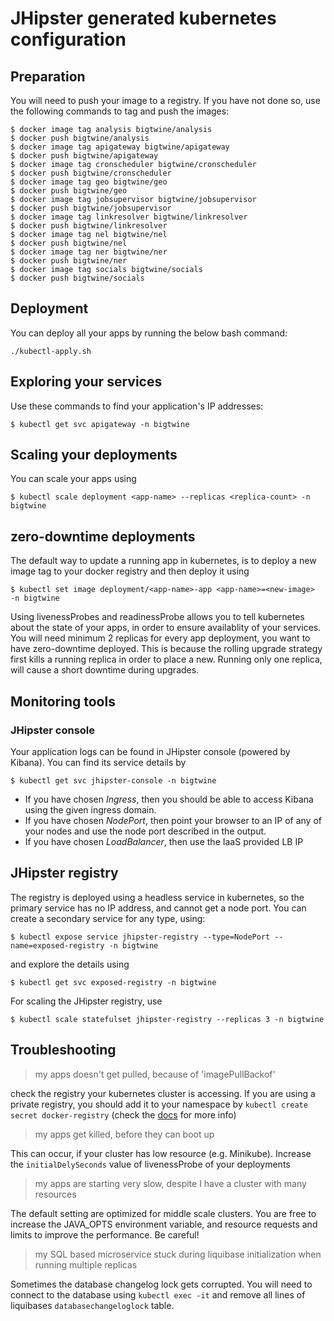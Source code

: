 # JHipster generated kubernetes configuration

## Preparation

You will need to push your image to a registry. If you have not done so, use the following commands to tag and push the images:

```
$ docker image tag analysis bigtwine/analysis
$ docker push bigtwine/analysis
$ docker image tag apigateway bigtwine/apigateway
$ docker push bigtwine/apigateway
$ docker image tag cronscheduler bigtwine/cronscheduler
$ docker push bigtwine/cronscheduler
$ docker image tag geo bigtwine/geo
$ docker push bigtwine/geo
$ docker image tag jobsupervisor bigtwine/jobsupervisor
$ docker push bigtwine/jobsupervisor
$ docker image tag linkresolver bigtwine/linkresolver
$ docker push bigtwine/linkresolver
$ docker image tag nel bigtwine/nel
$ docker push bigtwine/nel
$ docker image tag ner bigtwine/ner
$ docker push bigtwine/ner
$ docker image tag socials bigtwine/socials
$ docker push bigtwine/socials
```

## Deployment

You can deploy all your apps by running the below bash command:

```
./kubectl-apply.sh
```

## Exploring your services


Use these commands to find your application's IP addresses:

```
$ kubectl get svc apigateway -n bigtwine
```

## Scaling your deployments

You can scale your apps using

```
$ kubectl scale deployment <app-name> --replicas <replica-count> -n bigtwine
```

## zero-downtime deployments

The default way to update a running app in kubernetes, is to deploy a new image tag to your docker registry and then deploy it using

```
$ kubectl set image deployment/<app-name>-app <app-name>=<new-image>  -n bigtwine
```

Using livenessProbes and readinessProbe allows you to tell kubernetes about the state of your apps, in order to ensure availablity of your services. You will need minimum 2 replicas for every app deployment, you want to have zero-downtime deployed. This is because the rolling upgrade strategy first kills a running replica in order to place a new. Running only one replica, will cause a short downtime during upgrades.

## Monitoring tools

### JHipster console

Your application logs can be found in JHipster console (powered by Kibana). You can find its service details by
```
$ kubectl get svc jhipster-console -n bigtwine
```

* If you have chosen *Ingress*, then you should be able to access Kibana using the given ingress domain.
* If you have chosen *NodePort*, then point your browser to an IP of any of your nodes and use the node port described in the output.
* If you have chosen *LoadBalancer*, then use the IaaS provided LB IP

## JHipster registry

The registry is deployed using a headless service in kubernetes, so the primary service has no IP address, and cannot get a node port. You can create a secondary service for any type, using:

```
$ kubectl expose service jhipster-registry --type=NodePort --name=exposed-registry -n bigtwine
```

and explore the details using

```
$ kubectl get svc exposed-registry -n bigtwine
```

For scaling the JHipster registry, use

```
$ kubectl scale statefulset jhipster-registry --replicas 3 -n bigtwine
```


## Troubleshooting

> my apps doesn't get pulled, because of 'imagePullBackof'

check the registry your kubernetes cluster is accessing. If you are using a private registry, you should add it to your namespace by `kubectl create secret docker-registry` (check the [docs](https://kubernetes.io/docs/tasks/configure-pod-container/pull-image-private-registry/) for more info)

> my apps get killed, before they can boot up

This can occur, if your cluster has low resource (e.g. Minikube). Increase the `initialDelySeconds` value of livenessProbe of your deployments

> my apps are starting very slow, despite I have a cluster with many resources

The default setting are optimized for middle scale clusters. You are free to increase the JAVA_OPTS environment variable, and resource requests and limits to improve the performance. Be careful!


> my SQL based microservice stuck during liquibase initialization when running multiple replicas

Sometimes the database changelog lock gets corrupted. You will need to connect to the database using `kubectl exec -it` and remove all lines of liquibases `databasechangeloglock` table.
